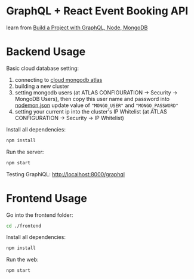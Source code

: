 # GraphQL + React Event Booking API
learn from [Build a Project with GraphQL, Node, MongoDB](https://www.youtube.com/playlist?list=PL55RiY5tL51rG1x02Yyj93iypUuHYXcB_)

# Backend Usage
Basic cloud database setting:  
1. connecting to [cloud mongodb atlas](https://cloud.mongodb.com/user#/atlas/login)
2. building a new cluster
3. setting mongodb users (at ATLAS CONFIGURATION -> Security -> MongoDB Users), then copy this user name and password into [nodemon.json](https://github.com/zentim/graphql-react-event-booking/blob/master/nodemon.json) update value of `"MONGO_USER"` and `"MONGO_PASSWORD"`
4. setting your current ip into the cluster's IP Whitelist (at ATLAS CONFIGURATION -> Security -> IP Whitelist)

Install all dependencies:
```sh
npm install
```

Run the server:
```sh
npm start
```

Testing GraphiQL: [http://localhost:8000/graphql](http://localhost:8000/graphql)

# Frontend Usage
Go into the frontend folder: 
```sh
cd ./frontend
```

Install all dependencies:
```sh
npm install
```

Run the web:
```sh
npm start
```
